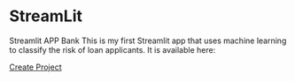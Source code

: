 # StreamLit
Streamlit APP Bank
This is my first Streamlit app that uses machine learning to classify the risk of loan applicants.
It is available here: 

<a href="[#](https://sebastiansosa-streamlit-app-nm6256.streamlit.app/)" class="button big">Create Project</a>
